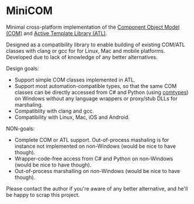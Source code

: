 # MiniCOM
Minimal cross-platform implementation of the [Component Object Model (COM)](https://docs.microsoft.com/en-us/windows/win32/com/the-component-object-model) and [Active Template Library (ATL)](https://docs.microsoft.com/en-us/cpp/atl/atl-com-desktop-components).

Designed as a compatibility library to enable building of existing COM/ATL classes with clang or gcc for for Linux, Mac and mobile platforms. Developed due to lack of knowledge of any better alternatives.

Design goals:
* Support simple COM classes implemented in ATL.
* Support most automation-compatible types, so that the same COM classes can be directly accessed from C# and Python (using [comtypes](https://pythonhosted.org/comtypes/)) on Windows without any language wrappers or proxy/stub DLLs for marshaling.
* Compatiblity with clang and gcc.
* Compatibility with Linux, Mac, iOS and Android.

NON-goals:
* Complete COM or ATL support. Out-of-process mashaling is for instance not implemented on non-Windows (would be nice to have though).
* Wrapper-code-free access from C# and Python on non-Windows (would be nice to have though).
* Out-of-process marshalling on non-Windows (would be nice to have though).

Please contact the author if you're aware of any better alternative, and he'll be happy to scrap this project.

